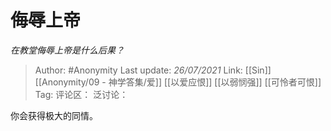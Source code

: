 # 侮辱上帝
*在教堂侮辱上帝是什么后果？*

> Author: #Anonymity
> Last update: *26/07/2021*
> Link: [[Sin]] [[Anonymity/09 - 神学答集/爱]] [[以爱应恨]] [[以弱悯强]] [[可怜者可恨]]
> Tag:
> 评论区：
> 泛讨论：

你会获得极大的同情。
